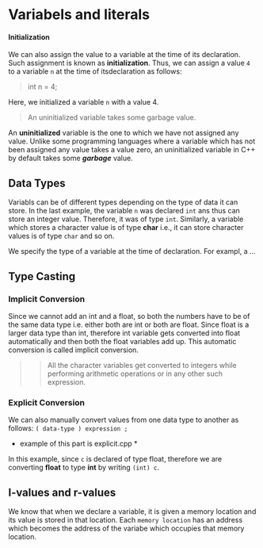 # Variabels and literals
#### Initialization
We can also assign the value to a variable at the time of its declaration. Such assignment is known as **initialization**. Thus, we can  assign a value `4` to a variable `n` at the time of itsdeclaration as follows:
>int n = 4;

Here, we initialized a variable `n` with a value 4.

> An uninitialized variable takes some garbage value.

An **uninitialized** variable is the one to which we have not assigned any value.
Unlike some programming languages where a variable which has not been assigned any value takes a value zero, an uninitialized variable in C++ by default takes some ***garbage*** value.

## Data Types
Variabls can be of different types depending on the type of data it can store.
In the last example, the variable `n` was declared `int` ans thus can store an integer value. Therefore, it was of type `int`. Similarly, a variable which stores a character value is of type **char** i.e., it can store character values is of type `char` and so on.

We specify the type of a variable at the time of declaration. For exampl, a ...


## Type Casting
### Implicit Conversion
Since we cannot add an int and a float, so both the numbers have to be of the same data type i.e. either both are int or both are float. Since float is a larger data type than int, therefore int variable gets converted into float automatically and then both the float variables add up. This automatic conversion is called implicit conversion.

>> All the character variables get converted to integers while performing arithmetic operations or in any other such expression.

### Explicit Conversion
We can also manually convert values from one data type to another as follows:
`( data-type ) expression ;`

* example of this part is explicit.cpp *

In this example, since `c` is declared of type float, therefore we are converting **float** to type **int** by writing `(int) c`.


## I-values and r-values
We know that when we declare a variable, it is given a memory location and its value is stored in that location. Each `memory location` has an address which becomes the address of the variabe which occupies that memory location. 



